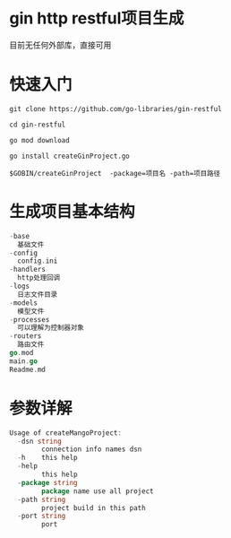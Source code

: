 # gin http restful项目生成

目前无任何外部库，直接可用

# 快速入门 

    git clone https://github.com/go-libraries/gin-restful
    
    cd gin-restful
	
    go mod download
    
    go install createGinProject.go
    
    $GOBIN/createGinProject  -package=项目名 -path=项目路径
    
# 生成项目基本结构

```go
-base
  基础文件
-config
  config.ini
-handlers
  http处理回调
-logs
  日志文件目录
-models
  模型文件
-processes
  可以理解为控制器对象
-routers
  路由文件
go.mod
main.go
Readme.md
```

# 参数详解

```go
Usage of createMangoProject:
  -dsn string
        connection info names dsn
  -h    this help
  -help
        this help
  -package string
        package name use all project
  -path string
        project build in this path
  -port string
        port
```
